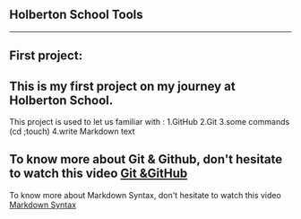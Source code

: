 ## Holberton School Tools
---

**First project:**
---
This is my first project on my journey at Holberton School.
---
This project is used to let us familiar with :
1.GitHub
2.Git
3.some commands (cd ;touch)
4.write Markdown text

To know more about Git & Github, don't hesitate to watch this video [Git &GitHub](https://www.youtube.com/watch?v=RGOj5yH7evk)
---
To know more about Markdown Syntax, don't hesitate to watch this video [Markdown Syntax](https://www.youtube.com/watch?v=2JE66WFpaII)


